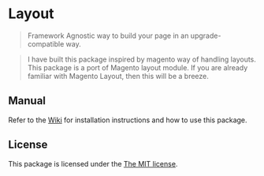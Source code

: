 Layout
===================

>Framework Agnostic way to build your page in an upgrade-compatible way.

> I have built this package inspired by magento way of handling layouts. This package is a port of Magento layout module. If you are already familiar with Magento Layout, then this will be a breeze.

## Manual

Refer to the [Wiki](https://github.com/sunel/layout-core/wiki) for installation instructions and how to use this package.

## License

This package is licensed under the [The MIT license](http://opensource.org/licenses/mit-license.php).
